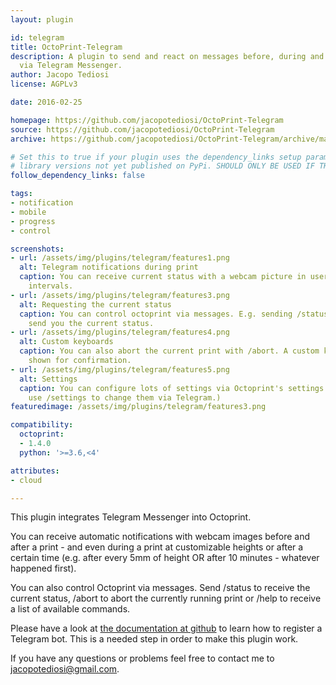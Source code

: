 ```yaml
---
layout: plugin

id: telegram
title: OctoPrint-Telegram
description: A plugin to send and react on messages before, during and after a print
  via Telegram Messenger.
author: Jacopo Tediosi
license: AGPLv3

date: 2016-02-25

homepage: https://github.com/jacopotediosi/OctoPrint-Telegram
source: https://github.com/jacopotediosi/OctoPrint-Telegram
archive: https://github.com/jacopotediosi/OctoPrint-Telegram/archive/master.zip

# Set this to true if your plugin uses the dependency_links setup parameter to include
# library versions not yet published on PyPi. SHOULD ONLY BE USED IF THERE IS NO OTHER OPTION!
follow_dependency_links: false

tags:
- notification
- mobile
- progress
- control

screenshots:
- url: /assets/img/plugins/telegram/features1.png
  alt: Telegram notifications during print
  caption: You can receive current status with a webcam picture in user-definable
    intervals.
- url: /assets/img/plugins/telegram/features3.png
  alt: Requesting the current status
  caption: You can control octoprint via messages. E.g. sending /status lets the Plugin
    send you the current status.
- url: /assets/img/plugins/telegram/features4.png
  alt: Custom keyboards
  caption: You can also abort the current print with /abort. A custom keyboard is
    shown for confirmation.
- url: /assets/img/plugins/telegram/features5.png
  alt: Settings
  caption: You can configure lots of settings via Octoprint's settings. (Or you can
    use /settings to change them via Telegram.)
featuredimage: /assets/img/plugins/telegram/features3.png

compatibility:
  octoprint:
  - 1.4.0
  python: '>=3.6,<4'

attributes:
- cloud

---
```


This plugin integrates Telegram Messenger into Octoprint.

You can receive automatic notifications with webcam images before and after a print -
and even during a print at customizable heights or after a certain time (e.g. after every
5mm of height OR after 10 minutes - whatever happened first).

You can also control Octoprint via messages. Send /status to receive the current status,
/abort to abort the currently running print or /help to receive a list of available commands.

Please have a look at [the documentation at github](https://github.com/jacopotediosi/OctoPrint-Telegram/blob/master/README.md)
to learn how to register a Telegram bot. This is a needed step in order to make this plugin work.

If you have any questions or problems feel free to contact me to jacopotediosi@gmail.com.
